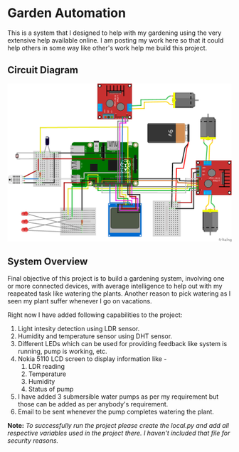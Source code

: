 # Garden Automation

This is a system that I designed to help with my gardening using the very extensive help available online. I am posting my work here so that it could help others in some way like other's work help me build this project.

## Circuit Diagram
![Circuit diagram](https://github.com/ajeet-repos/Garden-Automation/blob/master/garden%20system_bb.png)

## System Overview
Final objective of this project is to build a gardening system, involving one or more connected devices, with average intelligence to help out with my reapeated task like watering the plants. Another reason to pick watering as I seen my plant suffer whenever I go on vacations.

Right now I have added following capabilities to the project:

1. Light intesity detection using LDR sensor.
2. Humidity and temperature sensor using DHT sensor.
3. Different LEDs which can be used for providing feedback like system is running, pump is working, etc.
4. Nokia 5110 LCD screen to display information like -
    1. LDR reading
    2. Temperature 
    3. Humidity
    4. Status of pump
5. I have added 3 submersible water pumps as per my requirement but those can be added as per anybody's requirement.
6. Email to be sent whenever the pump completes watering the plant.


**Note:** *To successfully run the project please create the local.py and add all respective variables used in the project there. I haven't included that file for security reasons.*



